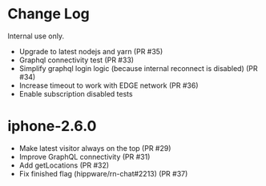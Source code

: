 # Change Log

Internal use only.

* Upgrade to latest nodejs and yarn (PR #35)
* Graphql connectivity test (PR #33)
* Simplify graphql login logic (because internal reconnect is disabled) (PR #34)
* Increase timeout to work with EDGE network (PR #36)
* Enable subscription disabled tests

# iphone-2.6.0

* Make latest visitor always on the top (PR #29)
* Improve GraphQL connectivity (PR #31)
* Add getLocations (PR #32)
* Fix finished flag (hippware/rn-chat#2213) (PR #37)
